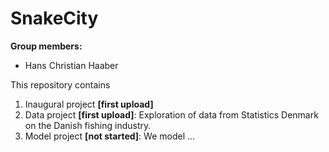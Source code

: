 # SnakeCity

**Group members:**
- Hans Christian Haaber

This repository contains  
1. Inaugural project **[first upload]**
2. Data project **[first upload]**: Exploration of data from Statistics Denmark on the Danish fishing industry.
3. Model project **[not started]**: We model ...
